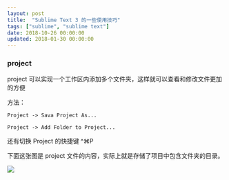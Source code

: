 ```yaml
---
layout: post
title:  "Sublime Text 3 的一些使用技巧"
tags: ["sublime", "sublime text"]
date: 2018-10-26 00:00:00
updated: 2018-01-30 00:00:00
---
```


### project

project 可以实现一个工作区内添加多个文件夹，这样就可以查看和修改文件更加的方便 

<!-- more -->

方法：

```
Project -> Sava Project As... 
```

```
Project -> Add Folder to Project...
```

还有切换 Project 的快捷键 ^⌘P

下面这张图是 project 文件的内容，实际上就是存储了项目中包含文件夹的目录。

![](https://up-img.yonghong.tech/pic/2021/07/29-17-25-Screen%20Shot%202018-10-26%20at%209.44.01%20AM-qHYsTU.png)